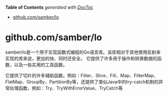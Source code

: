 <!-- START doctoc generated TOC please keep comment here to allow auto update -->
<!-- DON'T EDIT THIS SECTION, INSTEAD RE-RUN doctoc TO UPDATE -->
**Table of Contents**  *generated with [DocToc](https://github.com/thlorenz/doctoc)*

- [github.com/samber/lo](#githubcomsamberlo)

<!-- END doctoc generated TOC please keep comment here to allow auto update -->

#  github.com/samber/lo


samber/lo是一个用于实现函数式编程的Go语言库。该库相对于其他使用反射来实现的库来说，更加的快、同时还安全。
它提供了许多用于操作和转换数据的函数，以及一些实用的工具函数。

它提供了切片的许多辅助函数。例如：Filter、Slice、Fill、Map、FilterMap、FlatMap、GroupBy、PartitionBy等，还提供了类似Java中的try-catch机制的异常处理函数，例如：Try、TryWithErrorValue、TryCatch等

